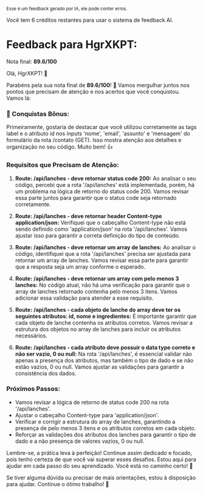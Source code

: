 <sup>Esse é um feedback gerado por IA, ele pode conter erros.</sup>

Você tem 6 créditos restantes para usar o sistema de feedback AI.

# Feedback para HgrXKPT:

Nota final: **89.6/100**

Olá, HgrXKPT! 🚀

Parabéns pela sua nota final de **89.6/100**! 👏 Vamos mergulhar juntos nos pontos que precisam de atenção e nos acertos que você conquistou. Vamos lá:

### 🎉 Conquistas Bônus:
Primeiramente, gostaria de destacar que você utilizou corretamente as tags label e o atributo id nos inputs 'nome', 'email', 'assunto' e 'mensagem' do formulário da rota /contato (GET). Isso mostra atenção aos detalhes e organização no seu código. Muito bem! 👍

### Requisitos que Precisam de Atenção:
1. **Route: /api/lanches - deve retornar status code 200:**
   Ao analisar o seu código, percebi que a rota '/api/lanches' está implementada, porém, há um problema na lógica de retorno do status code 200. Vamos revisar essa parte juntos para garantir que o status code seja retornado corretamente.

2. **Route: /api/lanches - deve retornar header Content-type application/json:**
   Verifiquei que o cabeçalho Content-type não está sendo definido como 'application/json' na rota '/api/lanches'. Vamos ajustar isso para garantir a correta definição do tipo de conteúdo.

3. **Route: /api/lanches - deve retornar um array de lanches:**
   Ao analisar o código, identifiquei que a rota '/api/lanches' precisa ser ajustada para retornar um array de lanches. Vamos revisar essa parte para garantir que a resposta seja um array conforme o esperado.

4. **Route: /api/lanches - deve retornar um array com pelo menos 3 lanches:**
   No código atual, não há uma verificação para garantir que o array de lanches retornado contenha pelo menos 3 itens. Vamos adicionar essa validação para atender a esse requisito.

5. **Route: /api/lanches - cada objeto de lanche do array deve ter os seguintes atributos: id, nome e ingredientes:**
   É importante garantir que cada objeto de lanche contenha os atributos corretos. Vamos revisar a estrutura dos objetos no array de lanches para incluir os atributos necessários.

6. **Route: /api/lanches - cada atributo deve possuir o data type correto e não ser vazio, 0 ou null:**
   Na rota '/api/lanches', é essencial validar não apenas a presença dos atributos, mas também o tipo de dado e se não estão vazios, 0 ou null. Vamos ajustar as validações para garantir a consistência dos dados.

### Próximos Passos:
- Vamos revisar a lógica de retorno de status code 200 na rota '/api/lanches'.
- Ajustar o cabeçalho Content-type para 'application/json'.
- Verificar e corrigir a estrutura do array de lanches, garantindo a presença de pelo menos 3 itens e os atributos corretos em cada objeto.
- Reforçar as validações dos atributos dos lanches para garantir o tipo de dado e a não presença de valores vazios, 0 ou null.

Lembre-se, a prática leva à perfeição! Continue assim dedicado e focado, pois tenho certeza de que você vai superar esses desafios. Estou aqui para ajudar em cada passo do seu aprendizado. Você está no caminho certo! 💪

Se tiver alguma dúvida ou precisar de mais orientações, estou à disposição para ajudar. Continue o ótimo trabalho! 🌟